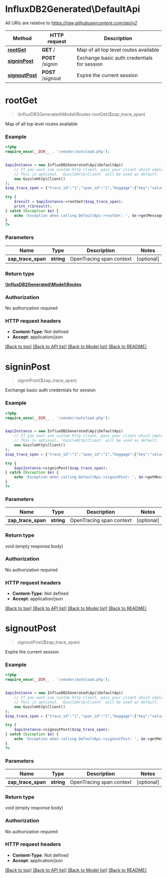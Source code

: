 # InfluxDB2Generated\DefaultApi

All URIs are relative to *https://raw.githubusercontent.com/api/v2*

Method | HTTP request | Description
------------- | ------------- | -------------
[**rootGet**](DefaultApi.md#rootGet) | **GET** / | Map of all top level routes available
[**signinPost**](DefaultApi.md#signinPost) | **POST** /signin | Exchange basic auth credentials for session
[**signoutPost**](DefaultApi.md#signoutPost) | **POST** /signout | Expire the current session


# **rootGet**
> \InfluxDB2Generated\Model\Routes rootGet($zap_trace_span)

Map of all top level routes available

### Example
```php
<?php
require_once(__DIR__ . '/vendor/autoload.php');


$apiInstance = new InfluxDB2Generated\Api\DefaultApi(
    // If you want use custom http client, pass your client which implements `GuzzleHttp\ClientInterface`.
    // This is optional, `GuzzleHttp\Client` will be used as default.
    new GuzzleHttp\Client()
);
$zap_trace_span = {"trace_id":"1","span_id":"1","baggage":{"key":"value"}}; // string | OpenTracing span context

try {
    $result = $apiInstance->rootGet($zap_trace_span);
    print_r($result);
} catch (Exception $e) {
    echo 'Exception when calling DefaultApi->rootGet: ', $e->getMessage(), PHP_EOL;
}
?>
```

### Parameters

Name | Type | Description  | Notes
------------- | ------------- | ------------- | -------------
 **zap_trace_span** | **string**| OpenTracing span context | [optional]

### Return type

[**\InfluxDB2Generated\Model\Routes**](../Model/Routes.md)

### Authorization

No authorization required

### HTTP request headers

 - **Content-Type**: Not defined
 - **Accept**: application/json

[[Back to top]](#) [[Back to API list]](../../README.md#documentation-for-api-endpoints) [[Back to Model list]](../../README.md#documentation-for-models) [[Back to README]](../../README.md)

# **signinPost**
> signinPost($zap_trace_span)

Exchange basic auth credentials for session

### Example
```php
<?php
require_once(__DIR__ . '/vendor/autoload.php');


$apiInstance = new InfluxDB2Generated\Api\DefaultApi(
    // If you want use custom http client, pass your client which implements `GuzzleHttp\ClientInterface`.
    // This is optional, `GuzzleHttp\Client` will be used as default.
    new GuzzleHttp\Client()
);
$zap_trace_span = {"trace_id":"1","span_id":"1","baggage":{"key":"value"}}; // string | OpenTracing span context

try {
    $apiInstance->signinPost($zap_trace_span);
} catch (Exception $e) {
    echo 'Exception when calling DefaultApi->signinPost: ', $e->getMessage(), PHP_EOL;
}
?>
```

### Parameters

Name | Type | Description  | Notes
------------- | ------------- | ------------- | -------------
 **zap_trace_span** | **string**| OpenTracing span context | [optional]

### Return type

void (empty response body)

### Authorization

No authorization required

### HTTP request headers

 - **Content-Type**: Not defined
 - **Accept**: application/json

[[Back to top]](#) [[Back to API list]](../../README.md#documentation-for-api-endpoints) [[Back to Model list]](../../README.md#documentation-for-models) [[Back to README]](../../README.md)

# **signoutPost**
> signoutPost($zap_trace_span)

Expire the current session

### Example
```php
<?php
require_once(__DIR__ . '/vendor/autoload.php');


$apiInstance = new InfluxDB2Generated\Api\DefaultApi(
    // If you want use custom http client, pass your client which implements `GuzzleHttp\ClientInterface`.
    // This is optional, `GuzzleHttp\Client` will be used as default.
    new GuzzleHttp\Client()
);
$zap_trace_span = {"trace_id":"1","span_id":"1","baggage":{"key":"value"}}; // string | OpenTracing span context

try {
    $apiInstance->signoutPost($zap_trace_span);
} catch (Exception $e) {
    echo 'Exception when calling DefaultApi->signoutPost: ', $e->getMessage(), PHP_EOL;
}
?>
```

### Parameters

Name | Type | Description  | Notes
------------- | ------------- | ------------- | -------------
 **zap_trace_span** | **string**| OpenTracing span context | [optional]

### Return type

void (empty response body)

### Authorization

No authorization required

### HTTP request headers

 - **Content-Type**: Not defined
 - **Accept**: application/json

[[Back to top]](#) [[Back to API list]](../../README.md#documentation-for-api-endpoints) [[Back to Model list]](../../README.md#documentation-for-models) [[Back to README]](../../README.md)

